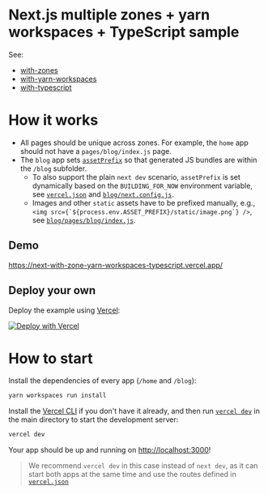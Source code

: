 # Next.js multiple zones + yarn workspaces + TypeScript sample

See:

- [with-zones](https://github.com/vercel/next.js/tree/canary/examples/with-zones)
- [with-yarn-workspaces](https://github.com/vercel/next.js/tree/canary/examples/with-yarn-workspaces)
- [with-typescript](https://github.com/vercel/next.js/tree/canary/examples/with-typescript)

# How it works

- All pages should be unique across zones. For example, the `home` app should not have a `pages/blog/index.js` page.
- The `blog` app sets [`assetPrefix`](https://nextjs.org/docs/api-reference/next.config.js/cdn-support-with-asset-prefix) so that generated JS bundles are within the `/blog` subfolder.
  - To also support the plain `next dev` scenario, `assetPrefix` is set dynamically based on the `BUILDING_FOR_NOW` environment variable, see [`vercel.json`](vercel.json) and [`blog/next.config.js`](blog/next.config.js).
  - Images and other `static` assets have to be prefixed manually, e.g., `` <img src={`${process.env.ASSET_PREFIX}/static/image.png`} /> ``, see [`blog/pages/blog/index.js`](blog/pages/blog/index.js).

## Demo

https://next-with-zone-yarn-workspaces-typescript.vercel.app/

## Deploy your own

Deploy the example using [Vercel](https://vercel.com):

[![Deploy with Vercel](https://vercel.com/button)](https://vercel.com/import/project?template=https://github.com/wawoon/next-with-zone-yarn-workspaces-typescript/tree/master)

# How to start

Install the dependencies of every app (`/home` and `/blog`):

```bash
yarn workspaces run install
```

Install the [Vercel CLI](https://vercel.com/download) if you don't have it already, and then run [`vercel dev`](https://vercel.com/docs/cli?query=dev#commands/dev) in the main directory to start the development server:

```bash
vercel dev
```

Your app should be up and running on [http://localhost:3000](http://localhost:3000)!

> We recommend `vercel dev` in this case instead of `next dev`, as it can start both apps at the same time and use the routes defined in [`vercel.json`](vercel.json)
